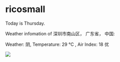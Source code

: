 # ricosmall

Today is Thursday.

Weather infomation of 深圳市南山区， 广东省， 中国: 

Weather: 阴, Temperature: 29 ℃ , Air Index: 18 优

<img src="https://github-readme-stats.vercel.app/api?username=ricosmall&show_icons=true" />
